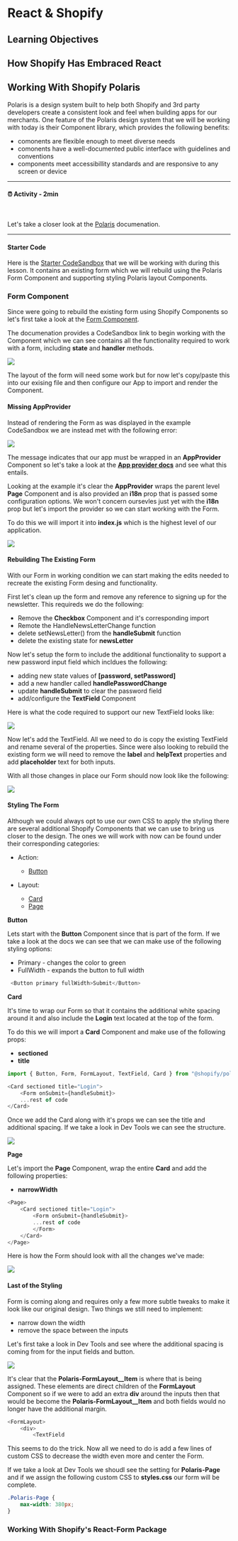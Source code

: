 # React & Shopify

## Learning Objectives

## How Shopify Has Embraced React

## Working With Shopify Polaris

Polaris is a design system built to help both Shopify and 3rd party developers create a consistent look and feel when building apps for our merchants.  One feature of the Polaris design system that we will be working with today is their Component library, which provides the following benefits:

- comonents are flexible enough to meet diverse needs
- comonents have a well-documented public interface with guidelines and conventions
- components meet accessibillity standards and are responsive to any screen or device

<hr>

#### <g-emoji class="g-emoji" alias="alarm_clock" fallback-src="https://github.githubassets.com/images/icons/emoji/unicode/23f0.png">⏰</g-emoji> Activity - 2min
<br>

Let's take a closer look at the [Polaris](https://polaris.shopify.com/) documenation.

<hr>

#### Starter Code

Here is the [Starter CodeSandbox]() that we will be working with during this lesson.  It contains an existing form which we will rebuild using the Polaris Form Component and supporting styling Polaris layout Components. 

### Form Component

Since were going to rebuild the existing form using Shopify Components so let's first take a look at the [Form Component](https://polaris.shopify.com/components/forms/form#all-examples). 

The documenation provides a CodeSandbox link to begin working with the Component which we can see contains all the functionality required to work with a form, including **state** and **handler** methods.  

<img src="https://screenshot.click/30-47-l4pja-txyc4.png" />

The layout of the form will need some work but for now let's copy/paste this into our exising file and then configure our App to import and render the Component. 

#### Missing AppProvider

Instead of rendering the Form as was displayed in the example CodeSandbox we are instead met with the following error: 

<img src="https://screenshot.click/30-50-5a75n-hmzpg.png">

The message indicates that our app must be wrapped in an **AppProvider** Component so let's take a look at the **[App provider docs](https://polaris.shopify.com/components/structure/app-provider#navigation)** and see what this entails. 

Looking at the example it's clear the **AppProvider** wraps the parent level **Page** Component and is also provided an **i18n** prop that is passed some configuration options.  We won't concern oursevles just yet with the **i18n** prop but let's import the provider so we can start working with the Form. 

To do this we will import it into **index.js** which is the highest level of our application. 

<img src="https://screenshot.click/30-13-cvklu-p12gr.png" />

#### Rebuilding The Existing Form

With our Form in working condition we can start making the edits needed to recreate the existing Form desing and functionality. 

First let's clean up the form and remove any reference to signing up for the newsletter.  This requireds we do the following:
- Remove the **Checkbox** Component and it's corresponding import
- Remote the HandleNewsLetterChange function
- delete setNewsLetter() from the **handleSubmit** function
- delete the existing state for **newsLetter**


Now let's setup the form to include the additional functionality to support a new password input field which incldues the following: 

- adding new state values of **[password, setPassword]**
- add a new handler called **handlePasswordChange**
- update **handleSubmit** to clear the password field
- add/configure the **TextField** Component

Here is what the code required to support our new TextField looks like:

<img src="https://screenshot.click/30-31-1s2ne-uzd67.png">

Now let's add the TextField. All we need to do is copy the existing TextField and rename several of the properties.  Since were also looking to rebuild the existing form we will need to remove the **label** and **helpText** properties and add **placeholder** text for both inputs. 

With all those changes in place our Form should now look like the following: 

<img src="https://screenshot.click/30-37-wx9a1-phlp7.png" />

#### Styling The Form

Although we could always opt to use our own CSS to apply the styling there are several additional Shopify Components that we can use to bring us closer to the design. The ones we will work with now can be found under their corresponding categories:

- Action:
    - [Button](https://polaris.shopify.com/components/actions/button#navigation)

- Layout:
    - [Card](https://polaris.shopify.com/components/structure/card#navigation)
    - [Page](https://polaris.shopify.com/components/structure/page#navigation)


**Button**

Lets start with the **Button** Component since that is part of the form.  If we take a look at the docs we can see that we can make use of the following styling options:

- Primary - changes the color to green
- FullWidth - expands the button to full width

```js
 <Button primary fullWidth>Submit</Button>
```

**Card**

It's time to wrap our Form so that it contains the additional white spacing around it and also include the **Login** text located at the top of the form. 

To do this we will import a **Card** Component and make use of the following props:

 - **sectioned** 
 - **title** 

```js
import { Button, Form, FormLayout, TextField, Card } from "@shopify/polaris";

```

```js
<Card sectioned title="Login">
    <Form onSubmit={handleSubmit}>
    ...rest of code
</Card>
```

Once we add the Card along with it's props we can see the title and additional spacing.  If we take a look in Dev Tools we can see the structure. 

<img src="https://screenshot.click/30-03-ue0yl-b48u8.png">

**Page**

Let's import the **Page** Component, wrap the entire **Card** and add the following properties:

- **narrowWidth**

```js
<Page>
    <Card sectioned title="Login">
        <Form onSubmit={handleSubmit}>
        ...rest of code
        </Form>
    </Card>
</Page>
```

Here is how the Form should look with all the changes we've made:

<img src="https://screenshot.click/30-22-hfpty-n4cfl.png" />

#### Last of the Styling

Form is coming along and requires only a few more subtle tweaks to make it look like our original design.  Two things we still need to implement: 

- narrow down the width
- remove the space between the inputs

Let's first take a look in Dev Tools and see where the additional spacing is coming from for the input fields and button.  

<img src="https://screenshot.click/30-35-cr4kn-8kd0a.png" />

It's clear that the **Polaris-FormLayout__Item** is where that is being assigned. These elements are direct children of the **FormLayout** Component so if we were to add an extra **div** around the inputs then that would be become the **Polaris-FormLayout__Item** and both fields would no longer have the additional margin. 

```js
<FormLayout>
    <div>
        <TextField
```

This seems to do the trick.  Now all we need to do is add a few lines of custom CSS to decrease the width even more and center the Form. 

If we take a look at Dev Tools we shoudl see the setting for **Polaris-Page** and if we assign the following custom CSS to **styles.css** our form will be complete.

```css
.Polaris-Page {
    max-width: 380px;
}
```

### Working With Shopify's React-Form Package

